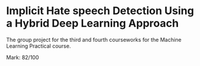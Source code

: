 # Implicit Hate speech Detection Using a Hybrid Deep Learning Approach

The group project for the third and fourth courseworks for the Machine Learning Practical course.

Mark: 82/100
